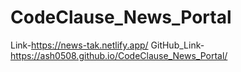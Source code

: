 # CodeClause_News_Portal
Link-https://news-tak.netlify.app/
GitHub_Link-https://ash0508.github.io/CodeClause_News_Portal/
